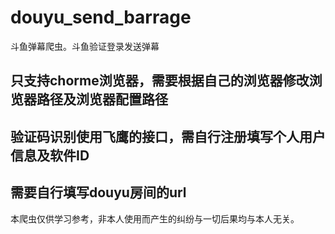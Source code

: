 # douyu_send_barrage
斗鱼弹幕爬虫。斗鱼验证登录发送弹幕
## 只支持chorme浏览器，需要根据自己的浏览器修改浏览器路径及浏览器配置路径
## 验证码识别使用飞鹰的接口，需自行注册填写个人用户信息及软件ID
## 需要自行填写douyu房间的url

本爬虫仅供学习参考，非本人使用而产生的纠纷与一切后果均与本人无关。
